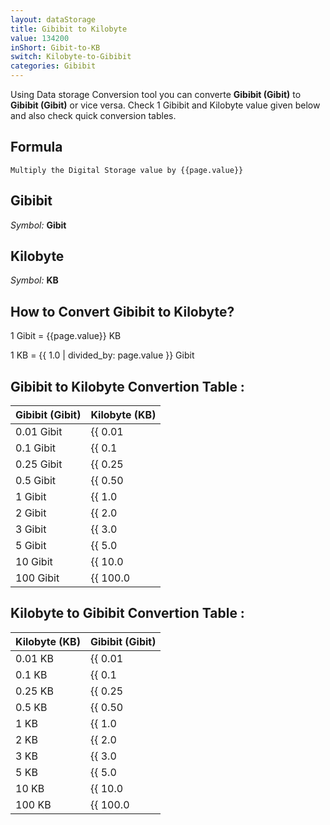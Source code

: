 ```yaml
---
layout: dataStorage
title: Gibibit to Kilobyte
value: 134200
inShort: Gibit-to-KB
switch: Kilobyte-to-Gibibit
categories: Gibibit
---
```


Using Data storage Conversion tool you can converte **Gibibit (Gibit)** to **Gibibit (Gibit)** or vice versa. Check 1 Gibibit and Kilobyte value given below and also check quick conversion tables.

## Formula
`Multiply the Digital Storage value by {{page.value}}`

## Gibibit
*Symbol:* **Gibit**

## Kilobyte
*Symbol:* **KB**

## How to Convert Gibibit to Kilobyte?

1 Gibit = {{page.value}} KB

1 KB = {{ 1.0 | divided_by: page.value }} Gibit


## Gibibit to Kilobyte Convertion Table :

| Gibibit (Gibit) | Kilobyte (KB) |
| ---- | ---- |
| 0.01 Gibit | {{ 0.01 | times: page.value }} KB |
| 0.1 Gibit | {{ 0.1 | times: page.value }} KB |
| 0.25 Gibit | {{ 0.25 | times: page.value }} KB |
| 0.5 Gibit | {{ 0.50 | times: page.value }} KB |
| 1 Gibit | {{ 1.0 | times: page.value }} KB |
| 2 Gibit | {{ 2.0 | times: page.value }} KB |
| 3 Gibit | {{ 3.0 | times: page.value }} KB |
| 5 Gibit | {{ 5.0 | times: page.value }} KB |
| 10 Gibit | {{ 10.0 | times: page.value }} KB |
| 100 Gibit | {{ 100.0 | times: page.value }} KB |

## Kilobyte to Gibibit Convertion Table :

| Kilobyte (KB) | Gibibit (Gibit) |
| ---- | ---- |
| 0.01 KB | {{ 0.01 | divided_by: page.value }} Gibit |
| 0.1 KB | {{ 0.1 | divided_by: page.value }} Gibit |
| 0.25 KB | {{ 0.25 | divided_by: page.value }} Gibit |
| 0.5 KB | {{ 0.50 | divided_by: page.value }} Gibit |
| 1 KB | {{ 1.0 | divided_by: page.value }} Gibit |
| 2 KB | {{ 2.0 | divided_by: page.value }} Gibit |
| 3 KB | {{ 3.0 | divided_by: page.value }} Gibit |
| 5 KB | {{ 5.0 | divided_by: page.value }} Gibit |
| 10 KB | {{ 10.0 | divided_by: page.value }} Gibit |
| 100 KB | {{ 100.0 | divided_by: page.value }} Gibit |


<script>
document.getElementById('selectInput')[11].selected = true
document.getElementById('selectOutput')[4].selected = true
</script>
